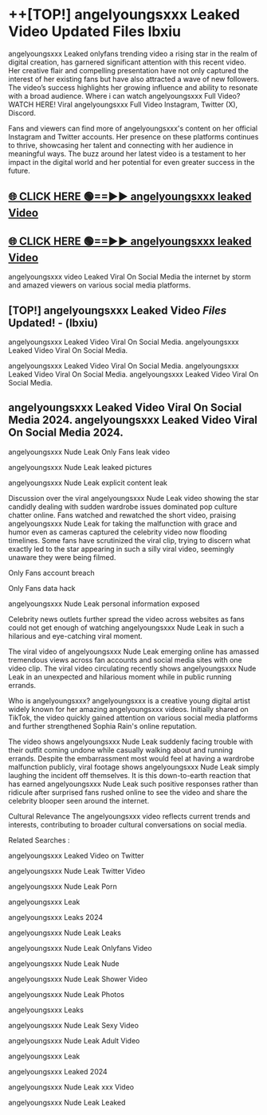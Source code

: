 # ++[TOP!] angelyoungsxxx Leaked Video Updated Files lbxiu<br>

angelyoungsxxx Leaked onlyfans trending video a rising star in the realm of digital creation, has garnered significant attention with this recent video. Her creative flair and compelling presentation have not only captured the interest of her existing fans but have also attracted a wave of new followers. The video’s success highlights her growing influence and ability to resonate with a broad audience.
Where i can watch angelyoungsxxx Full Video? WATCH HERE! Viral angelyoungsxxx Full Video Instagram, Twitter (X), Discord.


Fans and viewers can find more of angelyoungsxxx's content on her official Instagram and Twitter accounts. Her presence on these platforms continues to thrive, showcasing her talent and connecting with her audience in meaningful ways. The buzz around her latest video is a testament to her impact in the digital world and her potential for even greater success in the future.


## [🌐 CLICK HERE 🟢==►► angelyoungsxxx leaked Video ](https://xnudes.xyz/go)

## [🌐 CLICK HERE 🟢==►► angelyoungsxxx leaked Video ](https://xnudes.xyz/go)



angelyoungsxxx video Leaked Viral On Social Media the internet by storm and amazed viewers on various social media platforms.


## [TOP!] angelyoungsxxx Leaked Video *Files* Updated! - (lbxiu)

angelyoungsxxx Leaked Video Viral On Social Media. angelyoungsxxx Leaked Video Viral On Social Media.

angelyoungsxxx Leaked Video Viral On Social Media. angelyoungsxxx Leaked Video Viral On Social Media. angelyoungsxxx Leaked Video Viral On Social Media.


## angelyoungsxxx Leaked Video Viral On Social Media 2024. angelyoungsxxx Leaked Video Viral On Social Media 2024.
angelyoungsxxx Nude Leak Only Fans leak video

angelyoungsxxx Nude Leak leaked pictures

angelyoungsxxx Nude Leak explicit content leak

Discussion over the viral angelyoungsxxx Nude Leak video showing the star candidly dealing with sudden wardrobe issues dominated pop culture chatter online. Fans watched and rewatched the short video, praising angelyoungsxxx Nude Leak for taking the malfunction with grace and humor even as cameras captured the celebrity video now flooding timelines. Some fans have scrutinized the viral clip, trying to discern what exactly led to the star appearing in such a silly viral video, seemingly unaware they were being filmed.


Only Fans account breach

Only Fans data hack

angelyoungsxxx Nude Leak personal information exposed

Celebrity news outlets further spread the video across websites as fans could not get enough of watching angelyoungsxxx Nude Leak in such a hilarious and eye-catching viral moment.


The viral video of angelyoungsxxx Nude Leak emerging online has amassed tremendous views across fan accounts and social media sites with one video clip. The viral video circulating recently shows angelyoungsxxx Nude Leak in an unexpected and hilarious moment while in public running errands.


Who is angelyoungsxxx? angelyoungsxxx is a creative young digital artist widely known for her amazing angelyoungsxxx videos. Initially shared on TikTok, the video quickly gained attention on various social media platforms and further strengthened Sophia Rain's online reputation.

The video shows angelyoungsxxx Nude Leak suddenly facing trouble with their outfit coming undone while casually walking about and running errands. Despite the embarrassment most would feel at having a wardrobe malfunction publicly, viral footage shows angelyoungsxxx Nude Leak simply laughing the incident off themselves. It is this down-to-earth reaction that has earned angelyoungsxxx Nude Leak such positive responses rather than ridicule after surprised fans rushed online to see the video and share the celebrity blooper seen around the internet.

Cultural Relevance The angelyoungsxxx video reflects current trends and interests, contributing to broader cultural conversations on social media.

Related Searches :

angelyoungsxxx Leaked Video on Twitter

angelyoungsxxx Nude Leak Twitter Video

angelyoungsxxx Nude Leak Porn

angelyoungsxxx Leak 

angelyoungsxxx Leaks 2024

angelyoungsxxx Nude Leak Leaks

angelyoungsxxx Nude Leak Onlyfans Video

angelyoungsxxx Nude Leak Nude

angelyoungsxxx Nude Leak Shower Video

angelyoungsxxx Nude Leak Photos

angelyoungsxxx Leaks

angelyoungsxxx Nude Leak Sexy Video

angelyoungsxxx Nude Leak Adult Video

angelyoungsxxx Leak

angelyoungsxxx Leaked 2024

angelyoungsxxx Nude Leak xxx Video

angelyoungsxxx Nude Leak Leaked